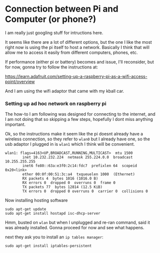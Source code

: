 # Connection between Pi and Computer (or phone?)

I am really just googling stuff for intructions here.

It seems like there are a lot of different options, but the one I like the most right now is using the pi itself to host a network.  Basically I think that will allow me to access it easily from different computers, phones, etc.

If performance (either pi or battery) becomes and issue, I'll reconsider, but for now, gonna try to follow the instructions at:

https://learn.adafruit.com/setting-up-a-raspberry-pi-as-a-wifi-access-point/overview

And I am using the wifi adaptor that came with my kball car.

### Setting up ad hoc network on raspberry pi

The how-to I am following was designed for connecting to the internet, and I am not doing that so skipping a few steps, hopefully I dont miss anything important.

Ok, so the instructions make it seem like the pi doesnt already have a wireless connection, so they refer to `wlan0` but I already have one, so the usb adaptor I plugged in is `wlan1` which I think will be convenient.

```
wlan1: flags=4163<UP,BROADCAST,RUNNING,MULTICAST>  mtu 1500
        inet 10.232.232.224  netmask 255.224.0.0  broadcast 10.255.255.255
        inet6 fe80::63a:e3f0:2c14:fdc7  prefixlen 64  scopeid 0x20<link>
        ether 00:0f:00:51:3c:a4  txqueuelen 1000  (Ethernet)
        RX packets 4  bytes 1016 (1016.0 B)
        RX errors 0  dropped 0  overruns 0  frame 0
        TX packets 77  bytes 12814 (12.5 KiB)
        TX errors 0  dropped 0 overruns 0  carrier 0  collisions 0
```

Now installing hosting software

```
sudo apt-get update
sudo apt-get install hostapd isc-dhcp-server
```

Hmm, busted on `wlan` but when I unplugged and re-ran command, said it was already installed.  Gonna proceed for now and see what happens.

next they ask you to install an `ip tables manager`:

```
sudo apt-get install iptables-persistent
```







